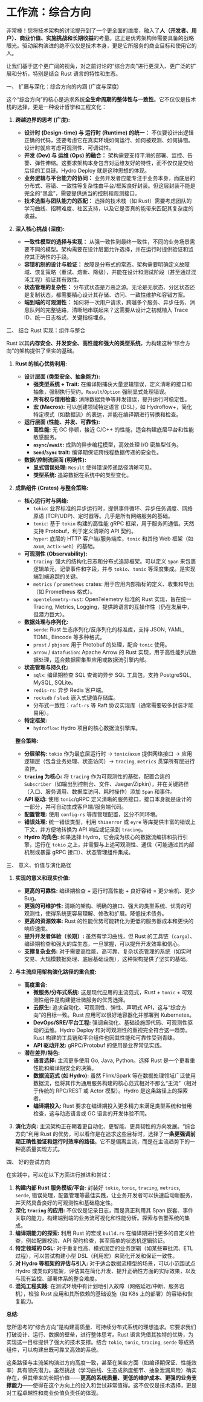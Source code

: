 # 工作流：综合方向

非常棒！您将技术架构的讨论提升到了一个更全面的维度，融入了**人（开发者、用户）、商业价值、实施挑战和长期收益**的考量。这正是优秀架构师需要具备的战略眼光。驱动架构演进的绝不仅仅是技术本身，更是它所服务的商业目标和使用它的人。

让我们基于这个更广阔的视角，对之前讨论的“综合方向”进行更深入、更广泛的扩展和分析，特别是结合 Rust 语言的特性和生态。

一、 扩展与深化：综合方向的内涵 (广度与深度)

这个“综合方向”的核心是追求系统**全生命周期的整体性与一致性**。它不仅仅是技术栈的选择，更是一种设计哲学和工程文化：

1. **跨越边界的思考 (广度):**
    * **设计时 (Design-time) 与 运行时 (Runtime) 的统一：** 不仅要设计出逻辑正确的代码，还要考虑它在真实环境如何运行、如何被观测、如何排错。设计时就应考虑可观测性、可调试性。
    * **开发 (Dev) 与 运维 (Ops) 的融合：** 架构需要支持平滑的部署、监控、告警、弹性伸缩。这要求架构本身包含对运维友好的特性，而不仅仅是交给后续的工具链。Hydro Deploy 就是这种思想的体现。
    * **业务逻辑与平台能力的协同：** 业务开发者应能专注于业务本身，而底层的分布式、容错、一致性等复杂性由平台/框架良好封装。但这层封装不能是完全的“黑盒”，需要提供适当的控制和观测接口。
    * **技术选型与团队能力的匹配：** 选择的技术栈（如 Rust）需要考虑团队的学习曲线、招聘难度、社区支持，以及它是否真的能带来匹配其复杂度的收益。

2. **深入核心挑战 (深度):**
    * **一致性模型的选择与实现：** 从强一致性到最终一致性，不同的业务场景需要不同的模型。架构需要在设计层面允许选择，并在运行时提供验证和监控其正确性的手段。
    * **容错机制的设计与验证：** 故障是分布式的常态。架构需要明确定义故障域、恢复策略（重试、熔断、降级），并能在设计和测试阶段（甚至通过混沌工程）验证其有效性。
    * **状态管理的复杂性：** 分布式状态是万恶之源。无论是无状态、分区状态还是复制状态，都需要精心设计其存储、访问、一致性维护和容错方案。
    * **端到端的可观测性：** 如何将一次用户请求，跨越多个服务、异步任务、消息队列的完整链路，清晰地串联起来？这需要从设计之初就植入 Trace ID、统一日志格式、关键指标埋点。

二、 结合 Rust 实现：组件与整合

Rust 以其**内存安全、并发安全、高性能和强大的类型系统**，为构建这种“综合方向”的架构提供了坚实的基础。

1. **Rust 的核心优势利用:**
    * **设计层面 (类型安全、抽象能力):**
        * **强类型系统 + Trait:** 在编译期捕获大量逻辑错误，定义清晰的接口和抽象，强制执行契约。`Result`/`Option` 强制显式处理错误。
        * **所有权与借用检查:** 消除数据竞争等并发错误，提升运行时稳定性。
        * **宏 (Macros):** 可以创建领域特定语言 (DSL)，如 Hydroflow+，简化特定模式（如数据流）的表达，并能在编译期进行转换和检查。
    * **运行层面 (性能、并发、可靠性):**
        * **高性能:** 无 GC 停顿，接近 C/C++ 的性能，适合构建底层平台和性能敏感服务。
        * **`async`/`await`:** 成熟的异步编程模型，高效处理 I/O 密集型任务。
        * **`Send`/`Sync` trait:** 编译期保证跨线程数据传递的安全性。
    * **数据/控制流层面 (明确性):**
        * **显式错误处理:** `Result` 使得错误传递路径清晰可见。
        * **类型系统:** 追踪数据在系统中的类型变化。

2. **成熟组件 (Crates) 与整合策略:**

    * **核心运行时与网络:**
        * `tokio`: 业界标准的异步运行时，提供事件循环、异步任务调度、网络原语 (TCP/UDP)、定时器等。几乎是所有网络服务的基础。
        * `tonic`: 基于 `tokio` 构建的高性能 gRPC 框架，用于服务间通信。天然支持 Protobuf，利于定义清晰的 API 契约。
        * `hyper`: 底层的 HTTP 客户端/服务端库，`tonic` 和其他 Web 框架（如 `axum`, `actix-web`）的基础。
    * **可观测性 (Observability):**
        * `tracing`: 强大的结构化日志和分布式追踪框架。可以定义 `Span` 来包裹逻辑单元，记录事件和字段，并与 `tokio`、`tonic` 等深度集成。是实现端到端追踪的关键。
        * `metrics` / `prometheus` crates: 用于应用内部指标的定义、收集和导出（如 Prometheus 格式）。
        * `opentelemetry-rust`: OpenTelemetry 标准的 Rust 实现，旨在统一 Tracing, Metrics, Logging，提供跨语言的互操作性（仍在发展中，但潜力巨大）。
    * **数据处理与序列化:**
        * `serde`: Rust 生态序列化/反序列化的标准库，支持 JSON, YAML, TOML, Bincode 等多种格式。
        * `prost` / `pbjson`: 用于 Protobuf 的处理，配合 `tonic` 使用。
        * `arrow` / `datafusion`: Apache Arrow 的 Rust 实现，用于高性能列式数据处理，适合数据密集型应用或数据流引擎内部。
    * **状态管理与持久化:**
        * `sqlx`: 编译期检查 SQL 查询的异步 SQL 工具包，支持 PostgreSQL, MySQL, SQLite。
        * `redis-rs`: 异步 Redis 客户端。
        * `rocksdb` / `sled`: 嵌入式键值存储库。
        * 分布式一致性：`raft-rs` 等 Raft 协议实现库（通常需要较多封装才能易用）。
    * **特定框架:**
        * `hydroflow`: Hydro 项目的核心数据流引擎库。

    **整合策略:**

    * **分层架构:** `tokio` 作为最底层运行时 -> `tonic`/`axum` 提供网络接口 -> 应用逻辑层（包含业务处理、状态访问）-> `tracing`, `metrics` 贯穿所有层进行监控。
    * **`tracing` 为核心:** 将 `tracing` 作为可观测性的基础，配置合适的 `Subscriber`（如输出到控制台、文件、Jaeger/Zipkin），并在关键路径（入口、服务调用、数据库访问、耗时操作）添加 `Span` 和事件。
    * **API 驱动:** 使用 `tonic`/gRPC 定义清晰的服务接口，接口本身就是设计的一部分，并可自动生成客户端/服务端代码。
    * **配置管理:** 使用 `config-rs` 等库管理配置，区分不同环境。
    * **错误处理:** 统一错误类型，利用 `thiserror` 或 `eyre` 等库提供丰富的错误上下文，并方便地转换为 API 响应或记录到 `tracing`。
    * **Hydro 的角色:** 如果选择 Hydro，它会成为核心的数据流编排和执行引擎，运行在 `tokio` 之上，并需要与上述可观测性、通信（可能通过其内部机制或暴露 gRPC 接口）、状态管理组件集成。

三、 意义、价值与演化路径

1. **实现的意义和现实价值:**
    * **更高的可靠性:** 编译期检查 + 运行时高性能 + 良好容错 = 更少宕机、更少 Bug。
    * **更强的可维护性:** 清晰的架构、明确的接口、强大的类型系统、优秀的可观测性，使得系统更容易理解、修改和扩展。降低技术债务。
    * **更高的资源效率:** Rust 的性能优势可能转化为更低的服务器成本和更快的响应速度。
    * **提升开发者体验（长期）:** 虽然有学习曲线，但 Rust 的工具链（`cargo`）、编译期检查和强大的库生态，一旦掌握，可以提升开发效率和信心。
    * **支撑复杂业务:** 对于需要高性能、高可靠、复杂状态管理的系统（如实时交易、大规模数据处理、底层基础设施），这种架构提供了坚实的基础。

2. **与主流应用架构演化路径的重合度:**
    * **高度重合:**
        * **微服务/分布式系统:** 这是现代应用的主流范式，Rust + `tonic` + 可观测性组件是构建健壮微服务的优秀选择。
        * **云原生:** 追求自动化、可观测性、弹性、声明式 API，这与“综合方向”的目标一致。Rust 应用可以很好地容器化并部署到 Kubernetes。
        * **DevOps/SRE/平台工程:** 强调自动化、基础设施即代码、可观测性驱动的运维。Hydro Deploy 和对可观测性的重视完全符合这一趋势。Rust 构建的工具链和平台组件也因其性能和可靠性受到青睐。
        * **API 驱动开发:** gRPC/Protobuf 的使用是业界常见实践。
    * **潜在差异/特色:**
        * **语言选择:** 主流更多使用 Go, Java, Python。选择 Rust 是一个更看重性能和编译期安全的决策。
        * **数据流范式 (如 Hydro):** 虽然 Flink/Spark 等在数据处理领域广泛使用数据流，但将其作为通用服务构建的核心范式相对不那么“主流”（相对于传统的 RPC/REST 或 Actor 模型）。Hydro 是这条路径上的探索者。
        * **编译期投入:** Rust 要求在编译期投入更多精力来满足类型系统和借用检查，这与动态语言或 GC 语言的开发体验不同。

3. **演化方向:** 主流架构正在朝着更自动化、更智能、更具韧性的方向发展。“综合方向”利用 Rust 的优势，可以看作是在追求这些目标时，选择了**一条更强调前期正确性验证和运行时效率的路径**。它不是偏离主流，而是在主流趋势下的一种高质量实现方式。

四、 好的尝试方向

在实践中，可以在以下方面进行推进和尝试：

1. **构建内部 Rust 服务模板/平台:** 封装好 `tokio`, `tonic`, `tracing`, `metrics`, `serde`, 错误处理，配置管理等最佳实践，让业务开发者可以快速启动新服务，并天然具备良好的可观测性和基础稳定性。
2. **深化 `tracing` 的应用:** 不仅仅是记录日志，而是真正利用其 Span 嵌套、事件关联的能力，构建端到端的业务流可视化和性能分析。探索与告警系统的集成。
3. **编译期能力的探索:** 利用 Rust 的宏或 `build.rs` 在编译期进行更多的自定义检查，例如配置校验、API 契约检查，甚至简单的状态机逻辑验证。
4. **特定领域的 DSL:** 对于重复性高、模式固定的业务逻辑（如某些审批流、ETL 过程），可以尝试构建小型 DSL（利用宏）来简化开发和保证一致性。
5. **对 Hydro 等框架的评估与引入:** 对于适合数据流模型的场景，可以小范围试点 Hydro 或类似的框架，评估其在简化开发、提升正确性方面的实际效果，以及与现有监控、部署体系的整合难度。
6. **混沌工程实践:** 在测试环境中有计划地引入故障（网络延迟/中断、服务宕机），检验 Rust 应用和其所依赖的基础设施（如 K8s 上的部署）的容错和恢复能力。

**总结:**

您所思考的“综合方向”是构建高质量、可持续分布式系统的理想追求。它要求我们打破设计、运行、数据的壁垒，进行整体思考。Rust 语言凭借其独特的优势，为实现这一目标提供了强大的技术支撑。结合 `tokio`, `tonic`, `tracing`, `serde` 等成熟组件，可以构建出既可靠又高效的系统。

这条路径与主流架构演进方向高度一致，甚至在某些方面（如编译期保证、性能效率）具有领先潜力。虽然挑战（学习曲线、生态成熟度细节、抽象泄漏风险）确实存在，但其带来的长期价值——**更高的系统质量、更低的维护成本、更强的业务支撑能力**——使得在这个方向上的投入和尝试非常值得。这不仅仅是技术选择，更是对工程卓越性和商业价值负责任的体现。
